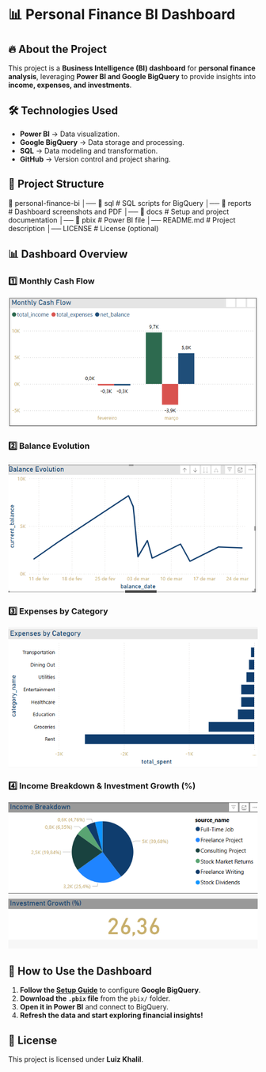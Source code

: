 # 📊 Personal Finance BI Dashboard

## 🔥 About the Project
This project is a **Business Intelligence (BI) dashboard** for **personal finance analysis**, leveraging **Power BI and Google BigQuery** to provide insights into **income, expenses, and investments**.

## 🛠 Technologies Used
- **Power BI** → Data visualization.
- **Google BigQuery** → Data storage and processing.
- **SQL** → Data modeling and transformation.
- **GitHub** → Version control and project sharing.

## 📂 Project Structure
📂 personal-finance-bi 
│── 📂 sql # SQL scripts for BigQuery 
│── 📂 reports # Dashboard screenshots and PDF 
│── 📂 docs # Setup and project documentation 
│── 📂 pbix # Power BI file 
│── README.md # Project description 
│── LICENSE # License (optional)

## 📊 Dashboard Overview

### 1️⃣ Monthly Cash Flow
![Monthly Cash Flow](reports/Monthly_Cash_Flow.png)

### 2️⃣ Balance Evolution
![Balance Evolution](reports/Balance_Evolution.png)

### 3️⃣ Expenses by Category
![Expenses by Category](reports/Expenses_by_Category.png)

### 4️⃣ Income Breakdown & Investment Growth (%)
![Income Breakdown & Investment Growth](reports/Income_Breakdown_Investment_Growth.png)


## 🚀 How to Use the Dashboard
1. **Follow the [Setup Guide](docs/setup_guide.md)** to configure **Google BigQuery**.
2. **Download the `.pbix` file** from the `pbix/` folder.
3. **Open it in Power BI** and connect to BigQuery.
4. **Refresh the data and start exploring financial insights!**

## 📜 License
This project is licensed under **Luiz Khalil**.
